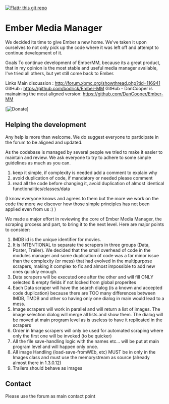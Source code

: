 [![Flattr this git repo](http://api.flattr.com/button/flattr-badge-large.png)](https://flattr.com/submit/auto?user_id=bodrick&url=https://github.com/bodrick/Ember-MM&title=EmberMM&language=en_GB&tags=github&category=software) 
# Ember Media Manager

We decided its time to give Ember a new home. We've taken it upon ourselves to not only pick up the code where it was left off and attempt to continue development of it.

Goals
 To continue development of EmberMM, because its a great product, that in my opinion is the most stable and useful media manager available, I've tried all others, but yet still come back to Ember.

Links
 Main discussion : http://forum.xbmc.org/showthread.php?tid=116941
 GitHub : https://github.com/bodrick/Ember-MM
 GitHub - DanCooper is mainaining the most aligned version: https://github.com/DanCooper/Ember-MM
 
[![Donate](https://www.paypal.com/cgi-bin/webscr?cmd=_donations&business=VWVJCUV3KAUX2&lc=CH&item_name=Ember%2dTeam%3a%20DanCooper%2c%20m%2esavazzi%20%26%20Cocotus&currency_code=USD&bn=PP%2dDonationsBF%3abtn_donateCC_LG%2egif%3aNonHosted)]

## Helping the development

Any help is more than welcome. We do suggest everyone to participate in the forum to be aligned and updated.

As the codebase is managed by several people we tried to make it easier to maintain and review. We ask everyone to try to adhere to some simple guidelines as much as you can.
1) keep it simple, if complexity is needed add a comment to explain why
2) avoid duplication of code, if mandatory or needed please comment
3) read all the code before changing it, avoid duplication of almost identical functionalities/classes/data

(I know everyone knows and agrees to them but the more we work on the code the more we discover how those simple principles has not been applied even from us :) )

We made a major effort in reviewing the core of Ember Media Manager, the scraping process and part, to bring it to the next level. Here are major points to consider:
1) IMDB id is the unique identifier for movies.
2) It is INTENTIONAL to separate the scrapers in three groups (Data, Poster, Trailer). We decided that the small overhead of code in the modules manager and some duplication of code was a far minor issue than the complexity (or mess) that had evolved in the multipurpose scrapers, making it complex to fix and almost impossible to add new ones quickly enough.
3) Data scrapers will be executed one after the other and will fill ONLY selected & empty fields if not locked from global properites
4) Each Data scraper will have the search dialog (is a known and accepted code duplication) because there are TOO many differences between IMDB, TMDB and other so having only one dialog in main would lead to a mess.
5) Image scrapers will work in parallel and will return a list of images. The image selection dialog will merge all lists and show them. The dialog will be moved at main program level as is useless to have it replicated in the scrapers
6) Order in Image scrapers will only be used for automated scraping where only the first one will be invoked (to be quicker)
7) All the file save-handling logic with the names etc... will be put at main program level and will happen only once.
8) All image Handling (load-save-fromWEb, etc) MUST be in only in the Images class and must use the memorystream as source (already almost there in 1.3.0.12)
9) Trailers should behave as images


## Contact

Please use the forum as main contact point
